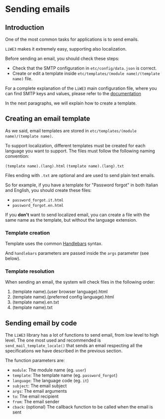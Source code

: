 # Sending emails

## Introduction

One of the most common tasks for applications is to send emails.

`LiWE3` makes it extremely easy, supporting also localization.

Before sending an email, you should check these steps:

  - Check that the SMTP configuration in `etc/config/data.json` is correct.
  - Create or edit a template inside `etc/templates/(module name)/(template name)` file.

For a complete explanation of the `LiWE3` main configuration file, where you can find SMTP keys and values, please refer to the [documentation](configuration_file.md)

In the next paragraphs, we will explain how to create a template.

## Creating an email template

As we said, email templates are stored in `etc/templates/(module name)/(template name)`.

To support localization, different templates must be created for each language you want to support.
The files must follow the following naming convention:

`(template name).(lang).html`
`(template name).(lang).txt`

Files ending with `.txt` are optional and are used to send plain text emails.

So for example, if you have a template for "Password forgot" in both Italian and English, you should create these files:

- `password_forgot.it.html`
- `password_forgot.en.html`

If you **don't** want to send localized email, you can create a file with the same name as the template, but without the language extension.

### Template creation

Template uses the common [Handlebars](https://handlebarsjs.com/) syntax.

And `handlebars` parameters  are passed inside the `args` parameter (see below).


### Template resolution

When sending an email, the system will check files in the following order:

1. (template name).(user browser language).html
2. (template name).(preferred config language).html
3. (template name).en.txt
4. (template name).txt



## Sending email by code

The `LiWE3` library has a lot of functions to send email, from low level to high level.
The one most used and recommended is `send_mail_template_locale()`  that sends an email respecting all the specifications we have described in the previous section.

The function parameters are:

- `module`: The module name (eg. `user`)
- `template`: The template name (eg. `password_forgot`)
- `language`: The language code (eg. `it`)
- `subject`: The email subject
- `args`: The email arguments
- `to`: The email recipient
- `from`: The email sender
- `cback`: (optional) The callback function to be called when the email is sent